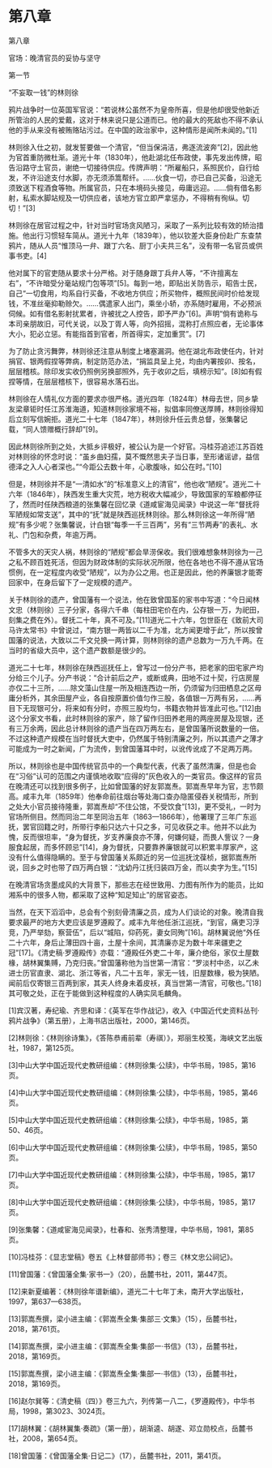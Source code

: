 # 第八章

第八章
官场：晚清官员的妥协与坚守

第一节
“不妄取一钱”的林则徐

鸦片战争时一位英国军官说：“若说林公虽然不为皇帝所喜，但是他却很受他新近所管治的人民的爱戴，这对于林来说只是公道而已。他的最大的死敌也不得不承认他的手从来没有被贿赂玷污过。在中国的政治家中，这种情形是闻所未闻的。”[1]

林则徐入仕之初，就发誓要做一个清官，“但当保涓洁，弗逐流波奔”[2]，因此他为官首重防微杜渐。道光十年（1830年），他赴湖北任布政使，事先发出传牌，昭告沿路守土官员，谢绝一切接待供应。传牌声明：“所雇船只，系照民价，自行给发，不许沿途支付水脚，亦无须添篙帮纤。……伙食一切，亦已自己买备，沿途无须致送下程酒食等物。所属官员，只在本境码头接见，毋庸远迎。……倘有借名影射，私索水脚站规及一切供应者，该地方官立即严拿惩办，不得稍有徇纵。切切！”[3]

林则徐在居官过程之中，针对当时官场贪风陋习，采取了一系列比较有效的矫治措施。他出行习惯轻车简从。道光十九年（1839年），他以钦差大臣身份赴广东查禁鸦片，随从人员“惟顶马一弁、跟丁六名、厨丁小夫共三名”，没有带一名官员或供事书吏。[4]

他对属下的官吏随从要求十分严格。对于随身跟丁兵弁人等，“不许擅离左右”，“不许暗受分毫站规门包等项”[5]。每到一地，即贴出关防告示，昭告士民，自己“一切食用，均系自行买备，不收地方供应；所买物件，概照民间时价给发现钱，不准丝毫抑勒赊欠。……偶遣家人出门，乘坐小轿，亦系随时雇用，不必预派伺候。如有借名影射扰累者，许被扰之人控告，即予严办”[6]。声明“倘有诡称与本司亲朋故旧，可代关说，以及丁胥人等，向外招摇，混称打点照应者，无论事体大小，犯必立惩。有能指首到官者，所首得实，定加重赏”。[7]

为了防止贪污舞弊，林则徐还注意从制度上堵塞漏洞。他在湖北布政使任内，针对捐官、银两假捏等弊病，制定防范办法，“捐监具呈上兑，均由内署按卯、按名，层层稽核。除印发实收仍照例另换部照外，先于收卯之后，填榜示知”。[8]如有假捏等情，在层层稽核下，很容易水落石出。

林则徐在人情礼仪方面的要求亦很严格。道光四年（1824年）林母去世，同乡挚友梁章钜时任江苏淮海道，知道林则徐家境不裕，拟倡率同僚送厚赙，林则徐得知后立刻写信婉拒。道光二十七年（1847年），林则徐升任云贵总督，张集馨记载，“同人馈赠概行辞却”[9]。

因此林则徐所到之处，大抵乡评极好，被公认为是一个好官。冯桂芬追述江苏百姓对林则徐的怀念时说：“虽乡曲妇孺，莫不慨然思夫子当日事，至形诸谣谚，益信德泽之入人心者深也。”“今距公去数十年，心歌腹咏，如公在时。”[10]

但是，林则徐并不是“一清如水”的“标准意义上的清官”，他也收“陋规”。道光二十六年（1846年），陕西发生重大灾荒，地方税收大幅减少，导致国家的军粮都停征了，然而时任陕西粮道的张集馨在回忆录《道咸宦海见闻录》中说这一年“督抚将军陋规如常支送”，其中的“抚”就是陕西巡抚林则徐。那么林则徐这一年所得“陋规”有多少呢？张集馨说，计白银“每季一千三百两”，另有“三节两寿”的表礼、水礼、门包和杂费，年逾万两。

不管多大的天灾人祸，林则徐的“陋规”都会旱涝保收。我们很难想象林则徐为一己之私不顾百姓死活，但因为财政体制的实际状况所限，他在各地也不得不遵从官场惯例，在一定程度内收受“陋规”，以为办公之用。也正是因此，他的养廉银才能寄回家中，在身后留下了一定规模的遗产。

关于林则徐的遗产，曾国藩有一个说法，他在致曾国荃的家书中写道：“今日闻林文忠（林则徐）三子分家，各得六千串（每柱田宅价在内，公存银一万，为祀田，刻集之费在外）。督抚二十年，真不可及。”[11]道光二十六年，包世臣在《致前大司马许太常书》中曾说过，“南方银一两皆以二千为准，北方闻更增于此”，所以按曾国藩的说法，大致以二千文兑换一两计算，则林则徐的遗产总数为一万九千两。在当时的省级大员中，这个遗产数额是很少的。

道光二十七年，林则徐在陕西巡抚任上，曾写过一份分产书，把老家的田宅家产均分给三个儿子。分产书说：“合计前后之产，或断或典，田地不过十契，行店房屋亦仅二十三所，……除文藻山住屋一所及相连西边一所，仍须留为归田栖息之区毋庸分析外，其余田屋产业，各自按原置价值匀作三股，各值银一万两有另，……再目下无现银可分，将来如有分时，亦照三股均匀，书籍衣物并皆准此可也。”[12]由这个分家文书看，此时林则徐的家产，除了留作归田养老用的两座房屋及现银，还有三万余两，因此总计林则徐的遗产当在四万两左右，是曾国藩所说数量的一倍。不过这种遗产规模在当时督抚大吏中，仍然属于特别清廉之列，所以其遗产之薄才可能成为一时之新闻，广为流传，到曾国藩耳中时，以讹传讹成了不足两万两。

所以，林则徐也是中国传统官员中的一个典型代表，代表了虽然清廉，但是也会在“习俗”认可的范围之内谨慎地收取“应得的”灰色收入的一类官员。像这样的官员在晚清还可以找到很多例子，比如曾国藩的好友郭嵩焘。郭嵩焘早年为官，志节颇高。咸丰九年（1859年）他奉命前往烟台等处海口查办隐匿侵吞关税情形，所到之处大小官员接待隆重，郭嵩焘却“不住公馆，不受饮食”[13]，更不受礼，一时为官场所侧目。然而同治二年至同治五年（1863—1866年），他署理了三年广东巡抚，罢官回籍之时，所带行李船只达六十只之多，可见收获之丰。他并不以此为愧，反而很坦率，“身为督抚，岁支养廉良亦不薄，何嫌何疑，而畏人訾议？一身服食起居，而多怀顾忌”[14]，身为督抚，只要靠养廉银就可以积累丰厚家产，这没有什么值得隐瞒的。至于与曾国藩关系颇近的另一位巡抚沈葆桢，据郭嵩焘所说，回乡之时也带了四万两白银：“沈幼丹江抚归装四万金，而以卖字为生。”[15]

在晚清官场贪墨成风的大背景下，那些志在经世致用、力图有所作为的能员，比如湘系中的很多人物，都采取了这种“知足知止”的居官姿态。

当然，在天下滔滔中，总会有个别刻骨清廉之员，成为人们谈论的对象。晚清自我要求最严的地方大吏应该是罗遵殿了。咸丰九年他任浙江巡抚，“到官，痛吏习浮竞，乃严举劾，察营伍”，后以“城陷，仰药死，妻女同殉”[16]。胡林翼说他“外任二十六年，身后止薄田四十亩，土屋十余间，其清廉亦足为数十年来疆吏之冠”[17]。《清史稿·罗遵殿传》亦载：“遵殿任外吏二十年，廉介绝俗，家仅土屋数椽，胡林翼集赙，乃克归丧。”曾国藩称他为当世第一清官：“罗淡村中丞，以乙未进士历官直隶、湖北、浙江等省，凡二十五年，家无一钱，旧屋数椽，极为狭陋。闻前后仅寄银三百两到家，其夫人终身未着皮袄，真当世第一清官，可敬也。”[18]其可敬之处，正在于能做到这种程度的人确实凤毛麟角。

[1]宾汉著，寿纪瑜、齐思和译：《英军在华作战记》，收入《中国近代史资料丛刊·鸦片战争》（第五册），上海书店出版社，2000，第146页。

[2]林则徐：《林则徐诗集》，《答陈恭甫前辈（寿祺）》，郑丽生校笺，海峡文艺出版社，1987，第125页。

[3]中山大学中国近现代史教研组编：《林则徐集·公牍》，中华书局，1985，第16页。

[4]中山大学中国近现代史教研组编：《林则徐集·公牍》，中华书局，1985，第46页。

[5]中山大学中国近现代史教研组编：《林则徐集·公牍》，中华书局，1985，第50、46页。

[6]中山大学中国近现代史教研组编：《林则徐集·公牍》，中华书局，1985，第50页。

[7]中山大学中国近现代史教研组编：《林则徐集·公牍》，中华书局，1985，第17页。

[8]中山大学中国近现代史教研组编：《林则徐集·公牍》，中华书局，1985，第17页。

[9]张集馨：《道咸宦海见闻录》，杜春和、张秀清整理，中华书局，1981，第85页。

[10]冯桂芬：《显志堂稿》卷五《上林督部师书》；卷三《林文忠公祠记》。

[11]曾国藩：《曾国藩全集·家书一》（20），岳麓书社，2011，第447页。

[12]来新夏编著：《林则徐年谱新编》，道光二十七年丁未，南开大学出版社，1997，第637—638页。

[13]郭嵩焘撰，梁小进主编：《郭嵩焘全集·集部三·文集》（15），岳麓书社，2018，第761页。

[14]郭嵩焘撰，梁小进主编：《郭嵩焘全集·集部一·书信》（13），岳麓书社，2018，第169页。

[15]郭嵩焘撰，梁小进主编：《郭嵩焘全集·集部一·书信》（13），岳麓书社，2018，第169页。

[16]赵尔巽等：《清史稿（四）》卷三九六，列传第一八二，《罗遵殿传》，中华书局，1998，第3023、3024页。

[17]胡林翼：《胡林翼集·奏疏》（第一册），胡渐逵、胡遂、邓立勋校点，岳麓书社，2008，第654页。

[18]曾国藩：《曾国藩全集·日记二》（17），岳麓书社，2011，第41页。